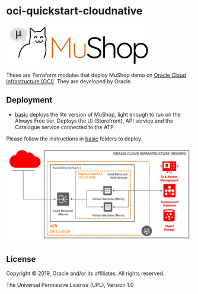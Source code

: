 # oci-quickstart-cloudnative

![MuShop Logo](./images/logo.png)

These are Terraform modules that deploy MuShop demo on [Oracle Cloud Infrastructure (OCI)](https://cloud.oracle.com/en_US/cloud-infrastructure).  They are developed by Oracle.

## Deployment

* [basic](deploy/basic/terraform) deploys the lite version of MuShop, light enough to run on the Always Free tier. Deploys the UI (Storefront), API service and the Catalogue service connected to the ATP.

Please follow the instructions in [basic](deploy/basic/terraform) folders to deploy.

![MuShop Lite Infra](./images/basic/00-Free-Tier.png)

## License

Copyright © 2019, Oracle and/or its affiliates. All rights reserved.

The Universal Permissive License (UPL), Version 1.0